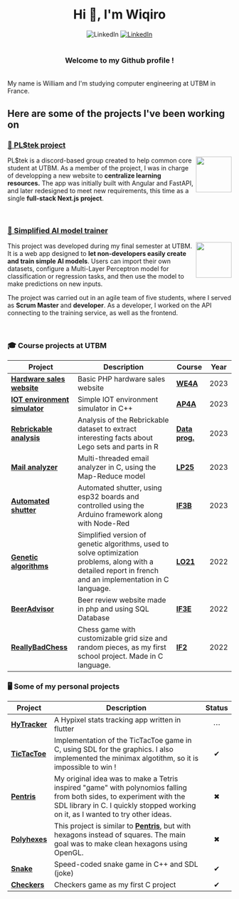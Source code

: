 <h1 align="center">Hi 👋, I'm Wiqiro</h1>
<div align="center">
  <img src="https://img.shields.io/badge/wiqiro-7289DA?style=for-the-badge&logo=discord&logoColor=white" alt="LinkedIn"/>
  <a href="https://www.linkedin.com/in/william-imbert-52966526a/">
      <img src="https://img.shields.io/badge/William Imbert-0077B5?style=for-the-badge&logo=linkedin&logoColor=white" alt="LinkedIn"/>
  </a>
</div>

<br>
<h3 align="center">Welcome to my Github profile !</h3>
<br>
My name is William and I'm studying computer engineering at UTBM in France.

## Here are some of the projects I've been working on

### [🍉 PL$tek project](https://github.com/PLStek)

<a href="https://github.com/PLStek">
  <img src="https://github.com/Wiqiro/Wiqiro/assets/85551152/b9327fb9-fb6b-4050-8bd8-1e6159a0176c" align="right" height="80">
</a>

PL$tek is a discord-based group created to help common core student at UTBM.
As a member of the project, I was in charge of developping a new website to **centralize learning resources.**
The app was initially built with Angular and FastAPI, and later redesigned to meet new requirements, this time as a single **full-stack Next.js project**.

<br>



### [🤖 Simplified AI model trainer](https://github.com/DE50-AI-Training)

<a href="https://github.com/DE50-AI-Training">
  <img src="https://github.com/user-attachments/assets/42d8d282-0d91-4fe0-a997-8d80bd276bed" align="right" height="80">
</a>

This project was developed during my final semester at UTBM. It is a web app designed to **let non-developers easily create and train simple AI models**.
Users can import their own datasets, configure a Multi-Layer Perceptron model for classification or regression tasks, and then use the model to make predictions on new inputs.

The project was carried out in an agile team of five students, where I served as **Scrum Master** and **developer**. As a developer, I worked on the API connecting to the training service, as well as the frontend.

<br>

### 🎓 Course projects at UTBM
|Project|Description|Course|Year|
|---|---|---|---|
| [**Hardware sales website**](https://github.com/Wiqiro/WE4E-Project-Hardware-Sales) | Basic PHP hardware sales website | [**WE4A**](# "Technologie et programmation Web") | 2023 |
| [**IOT environment simulator**](https://github.com/Wiqiro/TD-AP4A) | Simple IOT environment simulator in C++ | [**AP4A**](# "Programmation Orientée Objet: Concepts fondamentaux et mise en pratique avec le langage C++") | 2023 |
| [**Rebrickable analysis**](https://github.com/Wiqiro/Rebrickable-analysis) | Analysis of the Rebrickable dataset to extract interesting facts about Lego sets and parts in R | [**Data prog.**](# "Data programming with R") | 2023 |
| [**Mail analyzer**](https://github.com/Wiqiro/LP25-Project-Mail-Analyzer) | Multi-threaded email analyzer in C, using the Map-Reduce model | [**LP25**](# "Système d'exploitation Linux et programmation système en langage C") | 2023 |
| [**Automated shutter**](https://github.com/Wiqiro/IF3B-Project-Automated-Shutter) | Automated shutter, using esp32 boards and controlled using the Arduino framework along with Node-Red | [**IF3B**](# "Informatique pratique") | 2023 |
| [**Genetic algorithms**](https://github.com/Wiqiro/LO21-Project) | Simplified version of genetic algorithms, used to solve optimization problems, along with a detailed report in french and an implementation in C language. | [**LO21**](# "Algorithmique et programmation : niveau II") | 2022 |
| [**BeerAdvisor**](https://github.com/Wiqiro/IF3E-Project-BeerAdvisor) | Beer review website made in php and using SQL Database | [**IF3E**](# "Introducting to databases") | 2022 |
| [**ReallyBadChess**](https://github.com/Wiqiro/IF2-Project-ReallyBadChess) | Chess game with customizable grid size and random pieces, as my first school project. Made in C language.| [**IF2**](# "Algorithmique et programmation : niveau I") | 2022 |

### 🖥 Some of my personal projects

|Project|Description|Status|
|---|---|:---:|
| [**HyTracker**](https://github.com/Wiqiro/HyTracker) | A Hypixel stats tracking app written in flutter |⋯|
| [**TicTacToe**](https://github.com/Wiqiro/TicTacToe-SDL) | Implementation of the TicTacToe game in C, using SDL for the graphics. I also implemented the minimax algotithm, so it is impossible to win !|✔|
| [**Pentris**](https://github.com/Wiqiro/Pentris) | My original idea was to make a Tetris inspired "game" with polynomios falling from both sides, to experiment with the SDL library in C. I quickly stopped working on it, as I wanted to try other ideas. |✖|
| [**Polyhexes**](https://github.com/Wiqiro/polyhexes) | This project is similar to [**Pentris**](https://github.com/Wiqiro/Pentris), but with hexagons instead of squares. The main goal was to make clean hexagons using OpenGL. |✖|
| [**Snake**](https://github.com/Wiqiro/SDL-snake) | Speed-coded snake game in C++ and SDL (joke) |✔|
| [**Checkers**](https://github.com/Wiqiro/Checkers) | Checkers game as my first C project |✔|

